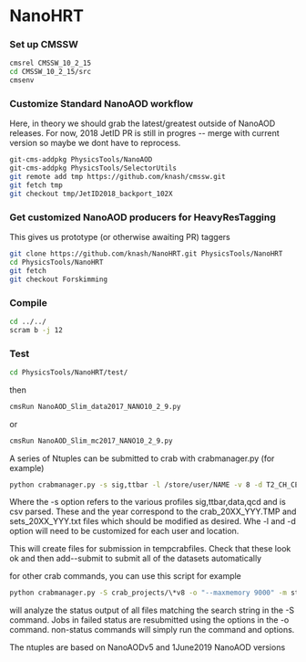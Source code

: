 # NanoHRT

### Set up CMSSW

```bash
cmsrel CMSSW_10_2_15
cd CMSSW_10_2_15/src
cmsenv
```

### Customize Standard NanoAOD workflow
Here, in theory we should grab the latest/greatest outside of NanoAOD releases.
For now, 2018 JetID PR is still in progres -- merge with current version so maybe we dont have to reprocess.
```bash
git-cms-addpkg PhysicsTools/NanoAOD
git-cms-addpkg PhysicsTools/SelectorUtils
git remote add tmp https://github.com/knash/cmssw.git
git fetch tmp
git checkout tmp/JetID2018_backport_102X

```
### Get customized NanoAOD producers for HeavyResTagging
This gives us prototype (or otherwise awaiting PR) taggers
```bash
git clone https://github.com/knash/NanoHRT.git PhysicsTools/NanoHRT
cd PhysicsTools/NanoHRT
git fetch
git checkout Forskimming
```

### Compile

```bash
cd ../../
scram b -j 12
```

### Test

```bash
cd PhysicsTools/NanoHRT/test/
```
then
```bash
cmsRun NanoAOD_Slim_data2017_NANO10_2_9.py
```
or 
```bash
cmsRun NanoAOD_Slim_mc2017_NANO10_2_9.py
```

A series of Ntuples can be submitted to crab with crabmanager.py (for example)

```bash
python crabmanager.py -s sig,ttbar -l /store/user/NAME -v 8 -d T2_CH_CERN -y 2016,2017
```
Where the -s option refers to the various profiles sig,ttbar,data,qcd and is csv parsed.
These and the year correspond to the crab_20XX_YYY.TMP and sets_20XX_YYY.txt files which should be modified as desired.
Whe -l and -d option will need to be customized for each user and location.

This will create files for submission in tempcrabfiles.
Check that these look ok and then add--submit to submit all of the datasets automatically

for other crab commands, you can use this script for example

```bash
python crabmanager.py -S crab_projects/\*v8 -o "--maxmemory 9000" -m status
```

will analyze the status output of all files matching the search string in the -S command.  Jobs in failed status are resubmitted using the options in the -o command.
non-status commands will simply run the command and options.

The ntuples are based on NanoAODv5 and 1June2019 NanoAOD versions

